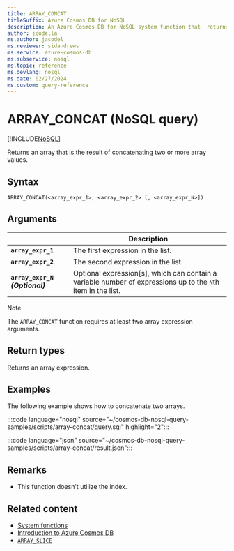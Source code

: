 ```yaml
---
title: ARRAY_CONCAT
titleSuffix: Azure Cosmos DB for NoSQL
description: An Azure Cosmos DB for NoSQL system function that  returns an array that is the result of concatenating two or more array values
author: jcodella
ms.author: jacodel
ms.reviewer: sidandrews
ms.service: azure-cosmos-db
ms.subservice: nosql
ms.topic: reference
ms.devlang: nosql
ms.date: 02/27/2024
ms.custom: query-reference
---
```


# ARRAY_CONCAT (NoSQL query)

[!INCLUDE[NoSQL](../../includes/appliesto-nosql.md)]

Returns an array that is the result of concatenating two or more array values.  

## Syntax

```nosql
ARRAY_CONCAT(<array_expr_1>, <array_expr_2> [, <array_expr_N>])  
```  

## Arguments

| | Description |
| --- | --- |
| **`array_expr_1`** | The first expression in the list. |
| **`array_expr_2`** | The second expression in the list. |
| **`array_expr_N` *(Optional)*** | Optional expression\[s\], which can contain a variable number of expressions up to the `N`th item in the list. |

> [!NOTE]
> The `ARRAY_CONCAT` function requires at least two array expression arguments.

## Return types

Returns an array expression.  

## Examples

The following example shows how to concatenate two arrays.  

:::code language="nosql" source="~/cosmos-db-nosql-query-samples/scripts/array-concat/query.sql" highlight="2":::  

:::code language="json" source="~/cosmos-db-nosql-query-samples/scripts/array-concat/result.json":::

## Remarks

- This function doesn't utilize the index.

## Related content

- [System functions](system-functions.yml)
- [Introduction to Azure Cosmos DB](../../introduction.md)
- [`ARRAY_SLICE`](array-slice.md)
